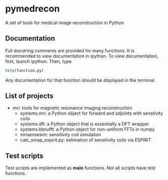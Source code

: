 
# pymedrecon

A set of tools for medical image reconstruction in Python

## Documentation

Full docstring comments are provided for many functions. It is recommended to
view documentation in ipython. To view documentation, first, launch ipython.
Then, type

```python
help(function.py)
```

Any documentation for that function should be displayed in the terminal.

## List of projects

- mri: tools for magnetic resonance imaging reconstruction
  - systems.mri: a Python object for forward and adjoints with senstivity coils
  - systems.dft: a Python object that is essentially a DFT wrapper
  - systems.kbnufft: a Python object for non-uniform FFTs in numpy
  - mrisensesim: sensitivity coil simulation
  - calc_smap_espirit.py: estimation of sensitivity coils via ESPIRiT

## Test scripts

Test scripts are implemented as __main__ functions. Not all scripts have test
functions.